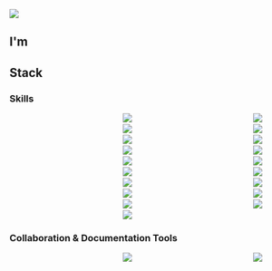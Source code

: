 ![](https://capsule-render.vercel.app/api?type=waving&height=300&color=8252f3&text=Youkam%20Jeong&fontColor=ffffff&fontAlignY=40&desc=H.%20Choi&descAlignY=50)



## I'm



## Stack

### Skills

<img src="https://img.shields.io/badge/HTML-E34F26?style=flat-square&logo=HTML5&logoColor=white" style="height : auto; margin-left : 200px; margin-right : 10px;"/> <img src="https://img.shields.io/badge/CSS-1E90FF?style=flat-square&logo=CSS3&logoColor=white" style="height : auto; margin-left : 200px; margin-right : 10px;"/> <img src="https://img.shields.io/badge/C-F2636F?style=flat-square&logo=C&logoColor=white" style="height : auto; margin-left : 200px; margin-right : 10px;"/> <img src="https://img.shields.io/badge/C++-00FFFF?style=flat-square&logo=CPLUSPLUS&logoColor=white" style="height : auto; margin-left : 200px; margin-right : 10px;"/> <img src="https://img.shields.io/badge/JAVA-800000?style=flat-square&logo=JAVA&logoColor=white" style="height : auto; margin-left : 200px; margin-right : 10px;"/> <img src="https://img.shields.io/badge/JAVASCRIPT-CAC532?style=flat-square&logo=JAVASCRIPT&logoColor=white" style="height : auto; margin-left : 200px; margin-right : 10px;"/> <img src="https://img.shields.io/badge/PYTHON-98FB98?style=flat-square&logo=PYTHON&logoColor=white" style="height : auto; margin-left : 200px; margin-right : 10px;"/>
<img src="https://img.shields.io/badge/JPA-EE82EE?style=flat-square&logo=JPA&logoColor=white" style="height : auto; margin-left : 200px; margin-right : 10px;"/> <img src="https://img.shields.io/badge/SPRING DATA JPA-DEB887?style=flat-square&logo=SPRINGDATAJPA&logoColor=white" style="height : auto; margin-left : 200px; margin-right : 10px;"/> <img src="https://img.shields.io/badge/SPRING-FFA07A?style=flat-square&logo=SPRING&logoColor=white" style="height : auto; margin-left : 200px; margin-right : 10px;"/> <img src="https://img.shields.io/badge/SPRINGBOOT-808080?style=flat-square&logo=SPRINGBOOT&logoColor=white" style="height : auto; margin-left : 200px; margin-right : 10px;"/> <img src="https://img.shields.io/badge/SPRING MVC-FFC0CB?style=flat-square&logo=SPRING&logoColor=white" style="height : auto; margin-left : 200px; margin-right : 10px;"/> <img src="https://img.shields.io/badge/SPRING REST API-9370DB?style=flat-square&logo=SPRING&logoColor=white" style="height : auto; margin-left : 200px; margin-right : 10px;"/> <img src="https://img.shields.io/badge/SPRING SECURITY-98FB98?style=flat-square&logo=SPRING SECURITY&logoColor=white" style="height : auto; margin-left : 200px; margin-right : 10px;"/> <img src="https://img.shields.io/badge/SPRING BATCH-4B0082?style=flat-square&logo=SPRING BATCH&logoColor=white" style="height : auto; margin-left : 200px; margin-right : 10px;"/> <img src="https://img.shields.io/badge/SPRING CLOUD-2D8852?style=flat-square&logo=SPRING CLOUD&logoColor=white" style="height : auto; margin-left : 200px; margin-right : 10px;"/> <img src="https://img.shields.io/badge/MYSQL-66CDAA?style=flat-square&logo=MYSQL&logoColor=white" style="height : auto; margin-left : 200px; margin-right : 10px;"/> <img src="https://img.shields.io/badge/AWS-E34F26?style=flat-square&logo=Amazon AWS&logoColor=white" style="height : auto; margin-left : 200px; margin-right : 10px;"/> <img src="https://img.shields.io/badge/GCP-4285F4?style=flat-square&logo=googlecloud&logoColor=white" style="height : auto; margin-left : 200px; margin-right : 10px;"/> 

### Collaboration & Documentation Tools

<img src="https://img.shields.io/badge/POSTMAN-DEB887?style=flat-square&logo=POSTMAN&logoColor=white" style="height : auto; margin-left : 200px; margin-right : 10px;"/> <img src="https://img.shields.io/badge/NOTION-050505?style=flat-square&logo=NOTION&logoColor=white" style="height : auto; margin-left : 200px; margin-right : 10px;"/>


<!-- <div style="display: flex; justify-content: space-around;"> 
  <a href="https://github.com/Youkamii/github-readme-stats">
    <img src="https://github-readme-stats.vercel.app/api/top-langs/?username=Youkamii" />
  </a>  
<a href="https://github.com/Youkamii/github-readme-stats">
    <img src="https://github-readme-stats-one-bice.vercel.app/api?username=Youkamii&show_icons=true&include_all_commits=true&count_public=true&role=OWNER,ORGANIZATION_MEMBER,COLLABORATOR" /> -->



